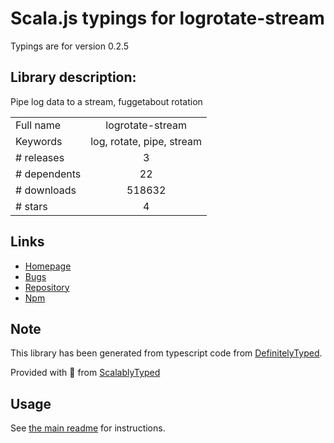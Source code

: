 
# Scala.js typings for logrotate-stream

Typings are for version 0.2.5

## Library description:
Pipe log data to a stream, fuggetabout rotation

|                    |                 |
| ------------------ | :-------------: |
| Full name          | logrotate-stream |
| Keywords           | log, rotate, pipe, stream |
| # releases         | 3 |
| # dependents       | 22 |
| # downloads        | 518632 |
| # stars            | 4 |

## Links
- [Homepage](https://github.com/dstokes/logrotate-stream#readme)
- [Bugs](https://github.com/dstokes/logrotate-stream/issues)
- [Repository](https://github.com/dstokes/logrotate-stream)
- [Npm](https://www.npmjs.com/package/logrotate-stream)
    


## Note
This library has been generated from typescript code from [DefinitelyTyped](https://definitelytyped.org).

Provided with :purple_heart: from [ScalablyTyped](https://github.com/oyvindberg/ScalablyTyped)

## Usage
See [the main readme](../../readme.md) for instructions.


